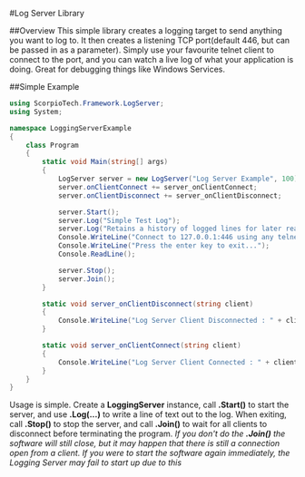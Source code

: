#Log Server Library

##Overview
This simple library creates a logging target to send anything you want to log to.
It then creates a listening TCP port(default 446, but can be passed in as a parameter).
Simply use your favourite telnet client to connect to the port, and you can watch a live log of what your 
application is doing. Great for debugging things like Windows Services.

##Simple Example
```csharp
using ScorpioTech.Framework.LogServer;
using System;

namespace LoggingServerExample
{
    class Program
    {
        static void Main(string[] args)
        {
            LogServer server = new LogServer("Log Server Example", 100);
            server.onClientConnect += server_onClientConnect;
            server.onClientDisconnect += server_onClientDisconnect;

            server.Start();
            server.Log("Simple Test Log");
            server.Log("Retains a history of logged lines for later reading");
            Console.WriteLine("Connect to 127.0.0.1:446 using any telnet client to see log server in action");
            Console.WriteLine("Press the enter key to exit...");
            Console.ReadLine();

            server.Stop();
            server.Join();
        }

        static void server_onClientDisconnect(string client)
        {
            Console.WriteLine("Log Server Client Disconnected : " + client);
        }

        static void server_onClientConnect(string client)
        {
            Console.WriteLine("Log Server Client Connected : " + client);
        }
    }
}
```

Usage is simple. Create a **LoggingServer** instance, call **.Start()** to start the server, and use **.Log(...)**
to write a line of text out to the log. When exiting, call **.Stop()** to stop the server, and call **.Join()**
to wait for all clients to disconnect before terminating the program. _If you don't do the **.Join()** the
software will still close, but it may happen that there is still a connection open from a client. If you
were to start the software again immediately, the Logging Server may fail to start up due to this_
